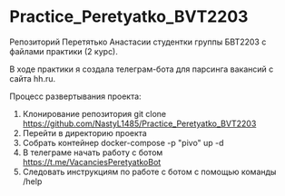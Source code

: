 # Practice_Peretyatko_BVT2203
Репозиторий Перетятько Анастасии студентки группы БВТ2203 с файлами практики (2 курс).

В ходе практики я создала телеграм-бота для парсинга вакансий с сайта hh.ru.

Процесс развертывания проекта:
1. Клонирование репозитория git clone https://github.com/NastyL1485/Practice_Peretyatko_BVT2203
2. Перейти в директорию проекта
3. Собрать контейнер docker-compose -p "pivo" up -d
4. В телеграме начать работу с ботом https://t.me/VacanciesPeretyatkoBot
5. Следовать инструкциям по работе с ботом с помощью команды /help
